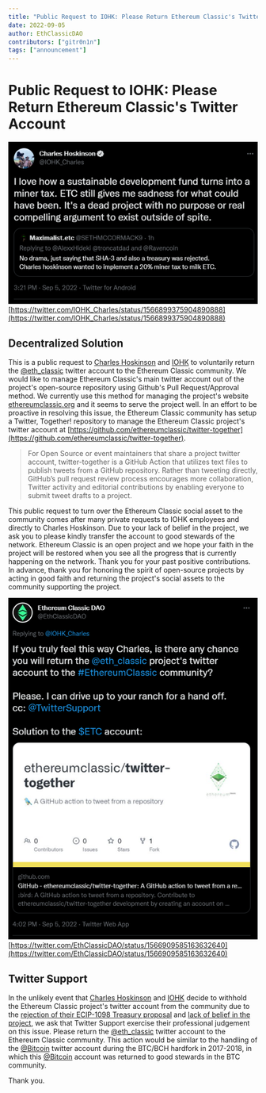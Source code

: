 ```yaml
---
title: "Public Request to IOHK: Please Return Ethereum Classic's Twitter Account"
date: 2022-09-05
author: EthClassicDAO
contributors: ["gitr0n1n"]
tags: ["announcement"]
---
```


# Public Request to IOHK: Please Return Ethereum Classic's Twitter Account

![Charles Hoskinson spreading Misinformation about Ethereum Classic](./charles_tweet1.png)
[https://twitter.com/IOHK_Charles/status/1566899375904890888](https://twitter.com/IOHK_Charles/status/1566899375904890888)

## Decentralized Solution

This is a public request to [Charles Hoskinson](https://twitter.com/IOHK_Charles) and [IOHK](https://iohk.io/) to voluntarily return the [@eth_classic](https://twitter.com/eth_classic) twitter account to the Ethereum Classic community. We would like to manage Ethereum Classic's main twitter account out of the project's open-source repository using Github's Pull Request/Approval method. We currently use this method for managing the project's website [ethereumclassic.org](https://ethereumclassic.org) and it seems to serve the project well. In an effort to be proactive in resolving this issue, the Ethereum Classic community has setup a Twitter, Together! repository to manage the Ethereum Classic project's twitter account at [https://github.com/ethereumclassic/twitter-together](https://github.com/ethereumclassic/twitter-together).

> For Open Source or event maintainers that share a project twitter account, twitter-together is a GitHub Action that utilizes text files to publish tweets from a GitHub repository. Rather than tweeting directly, GitHub’s pull request review process encourages more collaboration, Twitter activity and editorial contributions by enabling everyone to submit tweet drafts to a project.

This public request to turn over the Ethereum Classic social asset to the community comes after many private requests to IOHK employees and directly to Charles Hoskinson. Due to your lack of belief in the project, we ask you to please kindly transfer the account to good stewards of the network. Ethereum Classic is an open project and we hope your faith in the project will be restored when you see all the progress that is currently happening on the network. Thank you for your past positive contributions. In advance, thank you for honoring the spirit of open-source projects by acting in good faith and returning the project's social assets to the community supporting the project.

![Ethereum Classic DAO publicly requests IOHK return the project's twitter account to the ETC community](./charles_tweet2.png)
[https://twitter.com/EthClassicDAO/status/1566909585163632640](https://twitter.com/EthClassicDAO/status/1566909585163632640)

## Twitter Support

In the unlikely event that [Charles Hoskinson](https://twitter.com/IOHK_Charles) and [IOHK](https://iohk.io/) decide to withhold the Ethereum Classic project's twitter account from the community due to the [rejection of their ECIP-1098 Treasury proposal](https://ecips.ethereumclassic.org/ECIPs/ecip-1098) and [lack of belief in the project](https://twitter.com/IOHK_Charles/status/1566899375904890888), we ask that Twitter Support exercise their professional judgement on this issue. Please return the [@eth_classic](https://twitter.com/eth_classic) twitter account to the Ethereum Classic community. This action would be similar to the handling of the [@Bitcoin](https://twitter.com/bitcoin) twitter account during the BTC/BCH hardfork in 2017-2018, in which this [@Bitcoin](https://twitter.com/bitcoin) account was returned to good stewards in the BTC community.

Thank you.
